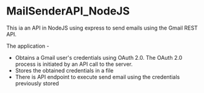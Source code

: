 # MailSenderAPI_NodeJS

This ia an API in NodeJS using express to send emails using the Gmail REST API.

The application -

- Obtains a Gmail user's credentials using OAuth 2.0. The OAuth 2.0 process is initiated by an API call to the server.
- Stores the obtained credentials in a file
- There is API endpoint to execute send email using the credentials previously stored

